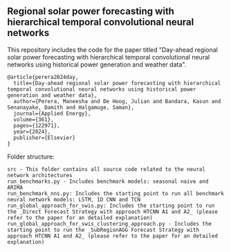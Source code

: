 ## Regional solar power forecasting with hierarchical temporal convolutional neural networks
This repository includes the code for the paper titled "Day-ahead regional solar power forecasting with hierarchical temporal convolutional neural networks using historical power generation and weather data".

```
@article{perera2024day,
  title={Day-ahead regional solar power forecasting with hierarchical temporal convolutional neural networks using historical power generation and weather data},
  author={Perera, Maneesha and De Hoog, Julian and Bandara, Kasun and Senanayake, Damith and Halgamuge, Saman},
  journal={Applied Energy},
  volume={361},
  pages={122971},
  year={2024},
  publisher={Elsevier}
}
```

Folder structure:
```
src - This folder contains all source code related to the neural network architectures
run_benchmarks.py - Includes benchmark models: seasonal naive and ARIMA
run_benchmark_nns.py: Includes the starting point to run all benchmark neural network models: LSTM, 1D CNN and TCN
run_global_approach_for_swis.py: Includes the starting point to run the _Direct Forecast Strategy with approach HTCNN A1 and A2_ (please refer to the paper for an detailed explanation)
run_global_approach_for_swis_clustering_approach.py - Includes the starting point to run the _SubRegionAGG Forecast Strategy with approach HTCNN A1 and A2_ (please refer to the paper for an detailed explanation)
```

